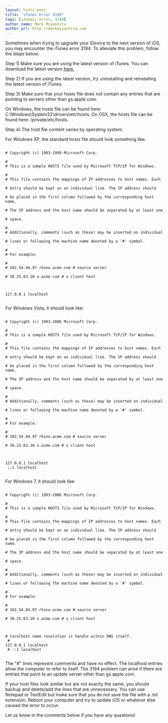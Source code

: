 ```yaml
---
layout: hints-post
title: "iTunes Error 3194"
tags: [itunes, error, 3194]
author_name: Mark Miyashita
author_url: http://markmiyashita.com
---
```


Sometimes when trying to upgrade your iDevice to the next version of iOS, you may encounter the iTunes error 3194. To alleviate this problem, follow the steps below:

Step 1) Make sure you are using the latest version of iTunes. You can download the latest version <a href="http://www.apple.com/itunes/download/">here.</a>

Step 2) If you are using the latest version, try uninstalling and reinstalling the latest version of iTunes.

Step 3) Make sure that your hosts file does not contain any entries that are pointing to servers other than gs.apple.com.

On Windows, the hosts file can be found here: C:\Windows\System32\drivers\etc\hosts.
On OSX, the hosts file can be found here: /private/etc/hosts.

Step 4) The host file content varies by operating system.

For Windows XP, the standard hosts file should look something like:

<code>
&#35; Copyright (c) 1993-1999 Microsoft Corp.<br>
&#35;
&#35; This is a sample HOSTS file used by Microsoft TCP/IP for Windows.<br>
&#35;
&#35; This file contains the mappings of IP addresses to host names. Each<br>
&#35; entry should be kept on an individual line. The IP address should<br>
&#35; be placed in the first column followed by the corresponding host name.<br>
&#35; The IP address and the host name should be separated by at least one<br>
&#35; space.<br>
&#35;
&#35; Additionally, comments (such as these) may be inserted on individual<br>
&#35; lines or following the machine name denoted by a '&#35;' symbol.<br>
&#35;
&#35; For example:<br>
&#35;
&#35; 102.54.94.97 rhino.acme.com &#35; source server<br>
&#35; 38.25.63.10 x.acme.com &#35; x client host<br>

127.0.0.1 localhost<br>
</code>

For Windows Vista, it should look like:

<code>
&#35; Copyright (c) 1993-2006 Microsoft Corp.<br>
&#35;
&#35; This is a sample HOSTS file used by Microsoft TCP/IP for Windows.<br>
&#35;
&#35; This file contains the mappings of IP addresses to host names. Each<br>
&#35; entry should be kept on an individual line. The IP address should<br>
&#35; be placed in the first column followed by the corresponding host name.<br>
&#35; The IP address and the host name should be separated by at least one<br>
&#35; space.<br>
&#35;
&#35; Additionally, comments (such as these) may be inserted on individual<br>
&#35; lines or following the machine name denoted by a '&#35;' symbol.<br>
&#35;
&#35; For example:<br>
&#35;
&#35; 102.54.94.97 rhino.acme.com &#35; source server<br>
&#35; 38.25.63.10 x.acme.com &#35; x client host<br>

127.0.0.1 localhost<br>
::1 localhost<br>
</code>

For Windows 7, it should look like:

<code>
&#35; Copyright (c) 1993-2006 Microsoft Corp.<br>
&#35;
&#35; This is a sample HOSTS file used by Microsoft TCP/IP for Windows.<br>
&#35;
&#35; This file contains the mappings of IP addresses to host names. Each<br>
&#35; entry should be kept on an individual line. The IP address should<br>
&#35; be placed in the first column followed by the corresponding host name.<br>
&#35; The IP address and the host name should be separated by at least one<br>
&#35; space.<br>
&#35;
&#35; Additionally, comments (such as these) may be inserted on individual<br>
&#35; lines or following the machine name denoted by a '&#35;' symbol.<br>
&#35;
&#35; For example:<br>
&#35;
&#35; 102.54.94.97 rhino.acme.com &#35; source server<br>
&#35; 38.25.63.10 x.acme.com &#35; x client host<br>

&#35; localhost name resolution is handle within DNS itself.<br>
&#35; 127.0.0.1 localhost<br>
&#35; ::1 localhost<br>
</code>

The "&#35;" lines represent comments and have no effect. The localhost entries allow the computer to refer to itself. The 3194 problem can arise if there are entries that point to an update server other than gs.apple.com.

If your host files look similar but are not exactly the same, you should backup and delete/add the lines that are unnecessary. You can use Notepad or TextEdit but make sure that you do not save the file with a .txt extension. Reboot your computer and try to update iOS or whatever else caused the error to occur.

Let us know in the comments below if you have any questions!